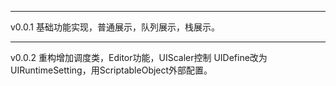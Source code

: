 ------------------------------------------------
v0.0.1
    基础功能实现，普通展示，队列展示，栈展示。

------------------------------------------------
v0.0.2
    重构增加调度类，Editor功能，UIScaler控制
    UIDefine改为UIRuntimeSetting，用ScriptableObject外部配置。